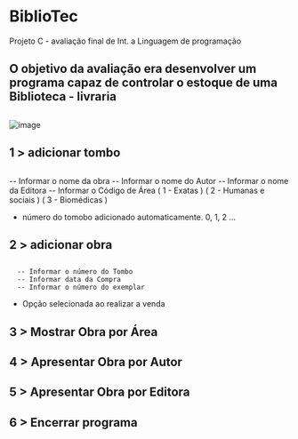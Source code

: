 # BiblioTec
 Projeto C - avaliação final de Int. a Linguagem de programação

 ## O objetivo da avaliação era desenvolver um programa capaz de controlar o estoque de uma Biblioteca - livraria
 ##

   ![image](https://user-images.githubusercontent.com/82674117/138096748-a0b725bf-b463-4b83-b995-801ef8147b75.png)

 ## 1 > adicionar tombo
 ##
  -- Informar o nome da obra
  -- Informar o nome do Autor
  -- Informar o nome da Editora
  -- Informar o Código de Área
          ( 1 - Exatas )
          ( 2 - Humanas e sociais )
          ( 3 - Biomédicas )
  - número do tomobo adicionado automaticamente. 0, 1, 2 ...
  
   ##  2 > adicionar obra
   ##
      -- Informar o número do Tombo
      -- Informar data da Compra
      -- Informar o número do exemplar
   - Opção selecionada ao realizar a venda
  
  ## 3 > Mostrar Obra por Área
   ##
  ##  4 > Apresentar Obra por Autor
   ##
  ##  5 > Apresentar Obra por Editora
   ##
  ##  6 > Encerrar programa
